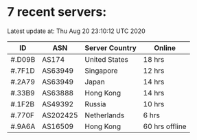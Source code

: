 # 7 recent servers:

Latest update at: Thu Aug 20 23:10:12 UTC 2020

| ID | ASN | Server Country | Online |
| -- | --- | -------------- | ------ |
| #.D09B | AS174 | United States | 18 hrs |
| #.7F1D | AS63949 | Singapore | 12 hrs |
| #.2A79 | AS63949 | Japan | 14 hrs |
| #.33B9 | AS63888 | Hong Kong | 14 hrs |
| #.1F2B | AS49392 | Russia | 10 hrs |
| #.770F | AS202425 | Netherlands | 6 hrs |
| #.9A6A | AS16509 | Hong Kong | 60 hrs offline |

